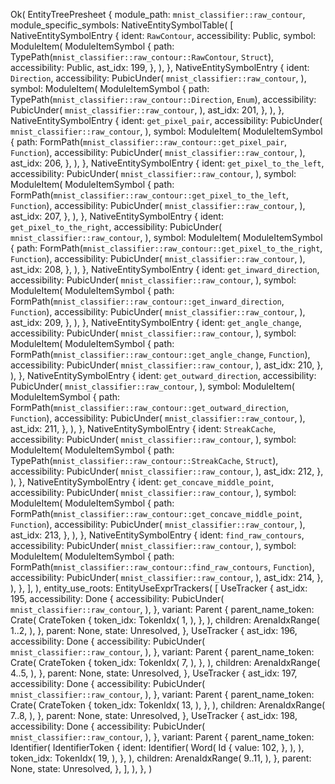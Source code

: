 Ok(
    EntityTreePresheet {
        module_path: `mnist_classifier::raw_contour`,
        module_specific_symbols: NativeEntitySymbolTable(
            [
                NativeEntitySymbolEntry {
                    ident: `RawContour`,
                    accessibility: Public,
                    symbol: ModuleItem(
                        ModuleItemSymbol {
                            path: TypePath(`mnist_classifier::raw_contour::RawContour`, `Struct`),
                            accessibility: Public,
                            ast_idx: 199,
                        },
                    ),
                },
                NativeEntitySymbolEntry {
                    ident: `Direction`,
                    accessibility: PubicUnder(
                        `mnist_classifier::raw_contour`,
                    ),
                    symbol: ModuleItem(
                        ModuleItemSymbol {
                            path: TypePath(`mnist_classifier::raw_contour::Direction`, `Enum`),
                            accessibility: PubicUnder(
                                `mnist_classifier::raw_contour`,
                            ),
                            ast_idx: 201,
                        },
                    ),
                },
                NativeEntitySymbolEntry {
                    ident: `get_pixel_pair`,
                    accessibility: PubicUnder(
                        `mnist_classifier::raw_contour`,
                    ),
                    symbol: ModuleItem(
                        ModuleItemSymbol {
                            path: FormPath(`mnist_classifier::raw_contour::get_pixel_pair`, `Function`),
                            accessibility: PubicUnder(
                                `mnist_classifier::raw_contour`,
                            ),
                            ast_idx: 206,
                        },
                    ),
                },
                NativeEntitySymbolEntry {
                    ident: `get_pixel_to_the_left`,
                    accessibility: PubicUnder(
                        `mnist_classifier::raw_contour`,
                    ),
                    symbol: ModuleItem(
                        ModuleItemSymbol {
                            path: FormPath(`mnist_classifier::raw_contour::get_pixel_to_the_left`, `Function`),
                            accessibility: PubicUnder(
                                `mnist_classifier::raw_contour`,
                            ),
                            ast_idx: 207,
                        },
                    ),
                },
                NativeEntitySymbolEntry {
                    ident: `get_pixel_to_the_right`,
                    accessibility: PubicUnder(
                        `mnist_classifier::raw_contour`,
                    ),
                    symbol: ModuleItem(
                        ModuleItemSymbol {
                            path: FormPath(`mnist_classifier::raw_contour::get_pixel_to_the_right`, `Function`),
                            accessibility: PubicUnder(
                                `mnist_classifier::raw_contour`,
                            ),
                            ast_idx: 208,
                        },
                    ),
                },
                NativeEntitySymbolEntry {
                    ident: `get_inward_direction`,
                    accessibility: PubicUnder(
                        `mnist_classifier::raw_contour`,
                    ),
                    symbol: ModuleItem(
                        ModuleItemSymbol {
                            path: FormPath(`mnist_classifier::raw_contour::get_inward_direction`, `Function`),
                            accessibility: PubicUnder(
                                `mnist_classifier::raw_contour`,
                            ),
                            ast_idx: 209,
                        },
                    ),
                },
                NativeEntitySymbolEntry {
                    ident: `get_angle_change`,
                    accessibility: PubicUnder(
                        `mnist_classifier::raw_contour`,
                    ),
                    symbol: ModuleItem(
                        ModuleItemSymbol {
                            path: FormPath(`mnist_classifier::raw_contour::get_angle_change`, `Function`),
                            accessibility: PubicUnder(
                                `mnist_classifier::raw_contour`,
                            ),
                            ast_idx: 210,
                        },
                    ),
                },
                NativeEntitySymbolEntry {
                    ident: `get_outward_direction`,
                    accessibility: PubicUnder(
                        `mnist_classifier::raw_contour`,
                    ),
                    symbol: ModuleItem(
                        ModuleItemSymbol {
                            path: FormPath(`mnist_classifier::raw_contour::get_outward_direction`, `Function`),
                            accessibility: PubicUnder(
                                `mnist_classifier::raw_contour`,
                            ),
                            ast_idx: 211,
                        },
                    ),
                },
                NativeEntitySymbolEntry {
                    ident: `StreakCache`,
                    accessibility: PubicUnder(
                        `mnist_classifier::raw_contour`,
                    ),
                    symbol: ModuleItem(
                        ModuleItemSymbol {
                            path: TypePath(`mnist_classifier::raw_contour::StreakCache`, `Struct`),
                            accessibility: PubicUnder(
                                `mnist_classifier::raw_contour`,
                            ),
                            ast_idx: 212,
                        },
                    ),
                },
                NativeEntitySymbolEntry {
                    ident: `get_concave_middle_point`,
                    accessibility: PubicUnder(
                        `mnist_classifier::raw_contour`,
                    ),
                    symbol: ModuleItem(
                        ModuleItemSymbol {
                            path: FormPath(`mnist_classifier::raw_contour::get_concave_middle_point`, `Function`),
                            accessibility: PubicUnder(
                                `mnist_classifier::raw_contour`,
                            ),
                            ast_idx: 213,
                        },
                    ),
                },
                NativeEntitySymbolEntry {
                    ident: `find_raw_contours`,
                    accessibility: PubicUnder(
                        `mnist_classifier::raw_contour`,
                    ),
                    symbol: ModuleItem(
                        ModuleItemSymbol {
                            path: FormPath(`mnist_classifier::raw_contour::find_raw_contours`, `Function`),
                            accessibility: PubicUnder(
                                `mnist_classifier::raw_contour`,
                            ),
                            ast_idx: 214,
                        },
                    ),
                },
            ],
        ),
        entity_use_roots: EntityUseExprTrackers(
            [
                UseTracker {
                    ast_idx: 195,
                    accessibility: Done {
                        accessibility: PubicUnder(
                            `mnist_classifier::raw_contour`,
                        ),
                    },
                    variant: Parent {
                        parent_name_token: Crate(
                            CrateToken {
                                token_idx: TokenIdx(
                                    1,
                                ),
                            },
                        ),
                        children: ArenaIdxRange(
                            1..2,
                        ),
                    },
                    parent: None,
                    state: Unresolved,
                },
                UseTracker {
                    ast_idx: 196,
                    accessibility: Done {
                        accessibility: PubicUnder(
                            `mnist_classifier::raw_contour`,
                        ),
                    },
                    variant: Parent {
                        parent_name_token: Crate(
                            CrateToken {
                                token_idx: TokenIdx(
                                    7,
                                ),
                            },
                        ),
                        children: ArenaIdxRange(
                            4..5,
                        ),
                    },
                    parent: None,
                    state: Unresolved,
                },
                UseTracker {
                    ast_idx: 197,
                    accessibility: Done {
                        accessibility: PubicUnder(
                            `mnist_classifier::raw_contour`,
                        ),
                    },
                    variant: Parent {
                        parent_name_token: Crate(
                            CrateToken {
                                token_idx: TokenIdx(
                                    13,
                                ),
                            },
                        ),
                        children: ArenaIdxRange(
                            7..8,
                        ),
                    },
                    parent: None,
                    state: Unresolved,
                },
                UseTracker {
                    ast_idx: 198,
                    accessibility: Done {
                        accessibility: PubicUnder(
                            `mnist_classifier::raw_contour`,
                        ),
                    },
                    variant: Parent {
                        parent_name_token: Identifier(
                            IdentifierToken {
                                ident: Identifier(
                                    Word(
                                        Id {
                                            value: 102,
                                        },
                                    ),
                                ),
                                token_idx: TokenIdx(
                                    19,
                                ),
                            },
                        ),
                        children: ArenaIdxRange(
                            9..11,
                        ),
                    },
                    parent: None,
                    state: Unresolved,
                },
            ],
        ),
    },
)